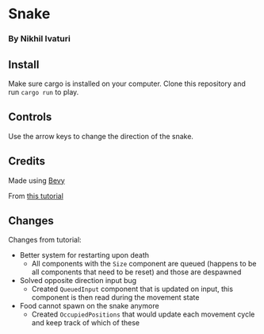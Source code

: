 # Snake
### By Nikhil Ivaturi

## Install

Make sure cargo is installed on your computer. Clone this repository and run `cargo run` to play.

## Controls

Use the arrow keys to change the direction of the snake.

## Credits

Made using [Bevy](https://bevyengine.org/)

From [this tutorial](https://mbuffett.com/posts/bevy-snake-tutorial/)

## Changes

Changes from tutorial:
* Better system for restarting upon death
    * All components with the `Size` component are queued (happens to be all components that need to be reset) and those are despawned
* Solved opposite direction input bug
    * Created `QueuedInput` component that is updated on input, this component is then read during the movement state
* Food cannot spawn on the snake anymore
    * Created `OccupiedPositions` that would update each movement cycle and keep track of which of these